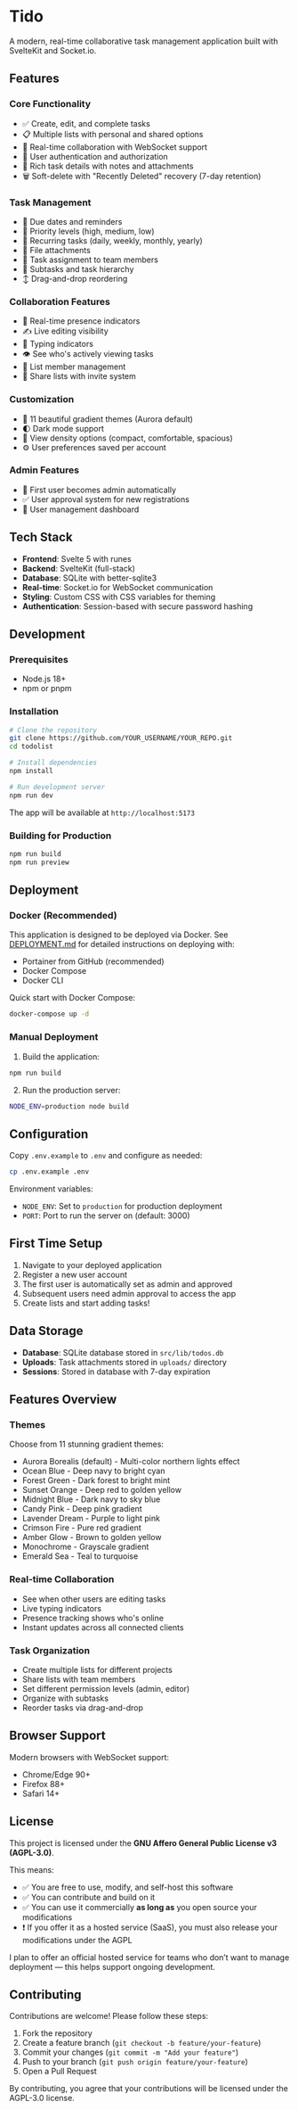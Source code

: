 # Tido

A modern, real-time collaborative task management application built with SvelteKit and Socket.io.

## Features

### Core Functionality
- ✅ Create, edit, and complete tasks
- 📋 Multiple lists with personal and shared options
- 🔄 Real-time collaboration with WebSocket support
- 👥 User authentication and authorization
- 📝 Rich task details with notes and attachments
- 🗑️ Soft-delete with "Recently Deleted" recovery (7-day retention)

### Task Management
- 📅 Due dates and reminders
- 🎯 Priority levels (high, medium, low)
- 🔁 Recurring tasks (daily, weekly, monthly, yearly)
- 📎 File attachments
- 👤 Task assignment to team members
- 🎨 Subtasks and task hierarchy
- ↕️ Drag-and-drop reordering

### Collaboration Features
- 🤝 Real-time presence indicators
- ✍️ Live editing visibility
- 💬 Typing indicators
- 👁️ See who's actively viewing tasks
- 🔔 List member management
- 📨 Share lists with invite system

### Customization
- 🎨 11 beautiful gradient themes (Aurora default)
- 🌓 Dark mode support
- 📏 View density options (compact, comfortable, spacious)
- ⚙️ User preferences saved per account

### Admin Features
- 👑 First user becomes admin automatically
- ✅ User approval system for new registrations
- 👥 User management dashboard

## Tech Stack

- **Frontend**: Svelte 5 with runes
- **Backend**: SvelteKit (full-stack)
- **Database**: SQLite with better-sqlite3
- **Real-time**: Socket.io for WebSocket communication
- **Styling**: Custom CSS with CSS variables for theming
- **Authentication**: Session-based with secure password hashing

## Development

### Prerequisites
- Node.js 18+
- npm or pnpm

### Installation

```bash
# Clone the repository
git clone https://github.com/YOUR_USERNAME/YOUR_REPO.git
cd todolist

# Install dependencies
npm install

# Run development server
npm run dev
```

The app will be available at `http://localhost:5173`

### Building for Production

```bash
npm run build
npm run preview
```

## Deployment

### Docker (Recommended)

This application is designed to be deployed via Docker. See [DEPLOYMENT.md](./DEPLOYMENT.md) for detailed instructions on deploying with:
- Portainer from GitHub (recommended)
- Docker Compose
- Docker CLI

Quick start with Docker Compose:
```bash
docker-compose up -d
```

### Manual Deployment

1. Build the application:
```bash
npm run build
```

2. Run the production server:
```bash
NODE_ENV=production node build
```

## Configuration

Copy `.env.example` to `.env` and configure as needed:
```bash
cp .env.example .env
```

Environment variables:
- `NODE_ENV`: Set to `production` for production deployment
- `PORT`: Port to run the server on (default: 3000)

## First Time Setup

1. Navigate to your deployed application
2. Register a new user account
3. The first user is automatically set as admin and approved
4. Subsequent users need admin approval to access the app
5. Create lists and start adding tasks!

## Data Storage

- **Database**: SQLite database stored in `src/lib/todos.db`
- **Uploads**: Task attachments stored in `uploads/` directory
- **Sessions**: Stored in database with 7-day expiration

## Features Overview

### Themes
Choose from 11 stunning gradient themes:
- Aurora Borealis (default) - Multi-color northern lights effect
- Ocean Blue - Deep navy to bright cyan
- Forest Green - Dark forest to bright mint
- Sunset Orange - Deep red to golden yellow
- Midnight Blue - Dark navy to sky blue
- Candy Pink - Deep pink gradient
- Lavender Dream - Purple to light pink
- Crimson Fire - Pure red gradient
- Amber Glow - Brown to golden yellow
- Monochrome - Grayscale gradient
- Emerald Sea - Teal to turquoise

### Real-time Collaboration
- See when other users are editing tasks
- Live typing indicators
- Presence tracking shows who's online
- Instant updates across all connected clients

### Task Organization
- Create multiple lists for different projects
- Share lists with team members
- Set different permission levels (admin, editor)
- Organize with subtasks
- Reorder tasks via drag-and-drop

## Browser Support

Modern browsers with WebSocket support:
- Chrome/Edge 90+
- Firefox 88+
- Safari 14+

## License

This project is licensed under the **GNU Affero General Public License v3 (AGPL-3.0)**.

This means:

- ✅ You are free to use, modify, and self-host this software
- ✅ You can contribute and build on it
- ✅ You can use it commercially **as long as** you open source your modifications
- ❗ If you offer it as a hosted service (SaaS), you must also release your modifications under the AGPL

I plan to offer an official hosted service for teams who don’t want to manage deployment — this helps support ongoing development.


## Contributing

Contributions are welcome! Please follow these steps:

1. Fork the repository
2. Create a feature branch (`git checkout -b feature/your-feature`)
3. Commit your changes (`git commit -m "Add your feature"`)
4. Push to your branch (`git push origin feature/your-feature`)
5. Open a Pull Request

By contributing, you agree that your contributions will be licensed under the AGPL-3.0 license.
